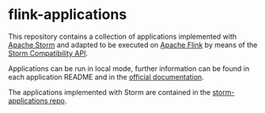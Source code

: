 # flink-applications

This repository contains a collection of applications implemented with [Apache Storm](http://storm.apache.org/) and adapted to be executed on [Apache Flink](https://ci.apache.org/projects/flink/flink-docs-release-1.7/) by means of the [Storm Compatibility API](https://ci.apache.org/projects/flink/flink-docs-release-1.7/dev/libs/storm_compatibility.html).

Applications can be run in local mode, further information can be found in each application README and in the [official documentation](https://ci.apache.org/projects/flink/flink-docs-release-1.7/tutorials/local_setup.html).

The applications implemented with Storm are contained in the [storm-applications repo](https://github.com/alefais/storm-applications).